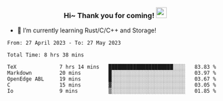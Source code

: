 <h3 align="center">
    Hi~ Thank you for coming!
    <img src="https://media.giphy.com/media/hvRJCLFzcasrR4ia7z/giphy.gif" width="25px">
</h3>

<!--
**pineapple-man/pineapple-man** is a ✨ _special_ ✨ repository because its `README.md` (this file) appears on your GitHub profile.

Here are some ideas to get you started:
- 🔭 I’m currently working on ...
- 🤔 I’m looking for help with ...
- 💬 Ask me about ...
- 📫 How to reach me: ...
- 😄 Pronouns: ...
- ⚡ Fun fact: 
- 👯 I’m looking to collaborate on kubernetes
-->
- 🌱 I’m currently learning Rust/C/C++ and Storage!

<!--START_SECTION:waka-->

```text
From: 27 April 2023 - To: 27 May 2023

Total Time: 8 hrs 38 mins

TeX              7 hrs 14 mins   █████████████████████░░░░   83.83 %
Markdown         20 mins         █░░░░░░░░░░░░░░░░░░░░░░░░   03.97 %
OpenEdge ABL     19 mins         █░░░░░░░░░░░░░░░░░░░░░░░░   03.67 %
C                15 mins         ▓░░░░░░░░░░░░░░░░░░░░░░░░   03.05 %
Io               9 mins          ▒░░░░░░░░░░░░░░░░░░░░░░░░   01.85 %
```

<!--END_SECTION:waka-->
